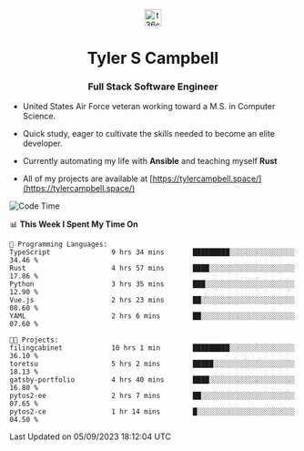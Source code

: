 <p align="center">
<a href="https://www.linkedin.com/in/t36campbell" target="blank"><img align="center" src="https://ik.imagekit.io/t36campbell/Portfolio/linkedin.png.original_m8bbGgPh6.png" alt="t36campbell" height="30" width="30" /></a>
</p>
<h1 align="center">Tyler S Campbell</h1>
<h3 align="center">Full Stack Software Engineer</h3>

* United States Air Force veteran working toward a M.S. in Computer Science.

* Quick study, eager to cultivate the skills needed to become an elite developer.

* Currently automating my life with **Ansible** and teaching myself **Rust**

* All of my projects are available at [https://tylercampbell.space/](https://tylercampbell.space/)

<!--START_SECTION:waka-->
![Code Time](http://img.shields.io/badge/Code%20Time-2%2C773%20hrs%2022%20mins-blue)

📊 **This Week I Spent My Time On** 

```text
💬 Programming Languages: 
TypeScript               9 hrs 34 mins       █████████░░░░░░░░░░░░░░░░   34.46 % 
Rust                     4 hrs 57 mins       ████░░░░░░░░░░░░░░░░░░░░░   17.86 % 
Python                   3 hrs 35 mins       ███░░░░░░░░░░░░░░░░░░░░░░   12.90 % 
Vue.js                   2 hrs 23 mins       ██░░░░░░░░░░░░░░░░░░░░░░░   08.60 % 
YAML                     2 hrs 6 mins        ██░░░░░░░░░░░░░░░░░░░░░░░   07.60 % 

🐱‍💻 Projects: 
filingcabinet            10 hrs 1 min        █████████░░░░░░░░░░░░░░░░   36.10 % 
toretsu                  5 hrs 2 mins        █████░░░░░░░░░░░░░░░░░░░░   18.13 % 
gatsby-portfolio         4 hrs 40 mins       ████░░░░░░░░░░░░░░░░░░░░░   16.80 % 
pytos2-ee                2 hrs 7 mins        ██░░░░░░░░░░░░░░░░░░░░░░░   07.65 % 
pytos2-ce                1 hr 14 mins        █░░░░░░░░░░░░░░░░░░░░░░░░   04.50 % 
```


 Last Updated on 05/09/2023 18:12:04 UTC
<!--END_SECTION:waka-->
